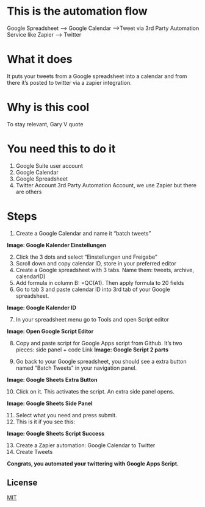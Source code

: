 # This is the automation flow
Google Spreadsheet --> Google Calendar -->Tweet via 3rd Party Automation Service like Zapier --> Twitter

# What it does
It puts your tweets from a Google spreadsheet into a calendar and from there it’s posted to twitter via a zapier integration.

# Why is this cool 
To stay relevant, Gary V quote

# You need this to do it
1. Google Suite user account
2. Google Calendar
3. Google Spreadsheet
4. Twitter Account
3rd Party Automation Account, we use Zapier but there are others

# Steps
1. Create a Google Calendar and name it “batch tweets”

__Image: Google Kalender Einstellungen__

2. Click the 3 dots and select “Einstellungen und Freigabe”
3. Scroll down and copy calendar ID, store in your preferred editor
4. Create a Google spreadsheet with 3 tabs. Name them: tweets, archive, calendarID)
5. Add formula in column B: =QC(A1). Then apply formula to 20 fields
6. Go to tab 3 and paste calendar ID into 3rd tab of your Google spreadsheet.

__Image: Google Kalender ID__

7. In your spreadsheet menu go to Tools and open Script editor

__Image: Open Google Script Editor__

8. Copy and paste script for Google Apps script from Github. It’s two pieces: side panel + code
Link
__Image: Google Script 2 parts__

9. Go back to your Google spreadsheet, you should see a extra button named “Batch Tweets” in your navigation panel.

__Image: Google Sheets Extra Button__

10. Click on it. This activates the script. An extra side panel opens. 

__Image: Google Sheets Side Panel__

11. Select what you need and press submit. 
12. This is it if you see this:

__Image: Google Sheets Script Success__

13. Create a Zapier automation: Google Calendar to Twitter
14. Create Tweets

__Congrats, you automated your twittering with Google Apps Script.__

## License

[MIT](https://choosealicense.com/licenses/mit/)
